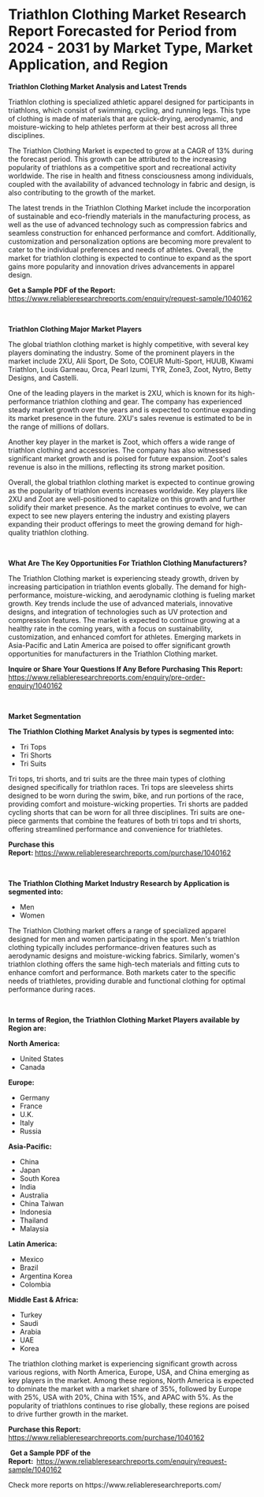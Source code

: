 <p><h1>Triathlon Clothing Market Research Report Forecasted for Period from 2024 -  2031 by Market Type, Market Application, and Region</h1></p><p><strong>Triathlon Clothing Market Analysis and Latest Trends</strong></p>
<p><p>Triathlon clothing is specialized athletic apparel designed for participants in triathlons, which consist of swimming, cycling, and running legs. This type of clothing is made of materials that are quick-drying, aerodynamic, and moisture-wicking to help athletes perform at their best across all three disciplines.</p><p>The Triathlon Clothing Market is expected to grow at a CAGR of 13% during the forecast period. This growth can be attributed to the increasing popularity of triathlons as a competitive sport and recreational activity worldwide. The rise in health and fitness consciousness among individuals, coupled with the availability of advanced technology in fabric and design, is also contributing to the growth of the market.</p><p>The latest trends in the Triathlon Clothing Market include the incorporation of sustainable and eco-friendly materials in the manufacturing process, as well as the use of advanced technology such as compression fabrics and seamless construction for enhanced performance and comfort. Additionally, customization and personalization options are becoming more prevalent to cater to the individual preferences and needs of athletes. Overall, the market for triathlon clothing is expected to continue to expand as the sport gains more popularity and innovation drives advancements in apparel design.</p></p>
<p><strong>Get a Sample PDF of the Report:&nbsp;</strong> <a href="https://www.reliableresearchreports.com/enquiry/request-sample/1040162">https://www.reliableresearchreports.com/enquiry/request-sample/1040162</a></p>
<p>&nbsp;</p>
<p><strong>Triathlon Clothing Major Market Players</strong></p>
<p><p>The global triathlon clothing market is highly competitive, with several key players dominating the industry. Some of the prominent players in the market include 2XU, Alii Sport, De Soto, COEUR Multi-Sport, HUUB, Kiwami Triathlon, Louis Garneau, Orca, Pearl Izumi, TYR, Zone3, Zoot, Nytro, Betty Designs, and Castelli.</p><p>One of the leading players in the market is 2XU, which is known for its high-performance triathlon clothing and gear. The company has experienced steady market growth over the years and is expected to continue expanding its market presence in the future. 2XU's sales revenue is estimated to be in the range of millions of dollars.</p><p>Another key player in the market is Zoot, which offers a wide range of triathlon clothing and accessories. The company has also witnessed significant market growth and is poised for future expansion. Zoot's sales revenue is also in the millions, reflecting its strong market position.</p><p>Overall, the global triathlon clothing market is expected to continue growing as the popularity of triathlon events increases worldwide. Key players like 2XU and Zoot are well-positioned to capitalize on this growth and further solidify their market presence. As the market continues to evolve, we can expect to see new players entering the industry and existing players expanding their product offerings to meet the growing demand for high-quality triathlon clothing.</p></p>
<p>&nbsp;</p>
<p><strong>What Are The Key Opportunities For Triathlon Clothing Manufacturers?</strong></p>
<p><p>The Triathlon Clothing market is experiencing steady growth, driven by increasing participation in triathlon events globally. The demand for high-performance, moisture-wicking, and aerodynamic clothing is fueling market growth. Key trends include the use of advanced materials, innovative designs, and integration of technologies such as UV protection and compression features. The market is expected to continue growing at a healthy rate in the coming years, with a focus on sustainability, customization, and enhanced comfort for athletes. Emerging markets in Asia-Pacific and Latin America are poised to offer significant growth opportunities for manufacturers in the Triathlon Clothing market.</p></p>
<p><strong>Inquire or Share Your Questions If Any Before Purchasing This Report:</strong> <a href="https://www.reliableresearchreports.com/enquiry/pre-order-enquiry/1040162">https://www.reliableresearchreports.com/enquiry/pre-order-enquiry/1040162</a></p>
<p>&nbsp;</p>
<p><strong>Market Segmentation</strong></p>
<p><strong>The Triathlon Clothing Market Analysis by types is segmented into:</strong></p>
<p><ul><li>Tri Tops</li><li>Tri Shorts</li><li>Tri Suits</li></ul></p>
<p><p>Tri tops, tri shorts, and tri suits are the three main types of clothing designed specifically for triathlon races. Tri tops are sleeveless shirts designed to be worn during the swim, bike, and run portions of the race, providing comfort and moisture-wicking properties. Tri shorts are padded cycling shorts that can be worn for all three disciplines. Tri suits are one-piece garments that combine the features of both tri tops and tri shorts, offering streamlined performance and convenience for triathletes.</p></p>
<p><strong>Purchase this Report:&nbsp;</strong><a href="https://www.reliableresearchreports.com/purchase/1040162">https://www.reliableresearchreports.com/purchase/1040162</a></p>
<p>&nbsp;</p>
<p><strong>The Triathlon Clothing Market Industry Research by Application is segmented into:</strong></p>
<p><ul><li>Men</li><li>Women</li></ul></p>
<p><p>The Triathlon Clothing market offers a range of specialized apparel designed for men and women participating in the sport. Men's triathlon clothing typically includes performance-driven features such as aerodynamic designs and moisture-wicking fabrics. Similarly, women's triathlon clothing offers the same high-tech materials and fitting cuts to enhance comfort and performance. Both markets cater to the specific needs of triathletes, providing durable and functional clothing for optimal performance during races.</p></p>
<p>&nbsp;</p>
<p><strong>In terms of Region, the Triathlon Clothing Market Players available by Region are:</strong></p>
<p>
    <p> <strong> North America: </strong>
        <ul>
            <li>United States</li>
            <li>Canada</li>
        </ul>
        </p> 
    <p> <strong> Europe: </strong>
        <ul>
            <li>Germany</li>
            <li>France</li>
            <li>U.K.</li>
            <li>Italy</li>
            <li>Russia</li>
        </ul>
        </p> 
    <p> <strong> Asia-Pacific: </strong>
        <ul>
            <li>China</li>
            <li>Japan</li>
            <li>South Korea</li>
            <li>India</li>
            <li>Australia</li>
            <li>China Taiwan</li>
            <li>Indonesia</li>
            <li>Thailand</li>
            <li>Malaysia</li>
        </ul>
        </p> 
    <p> <strong> Latin America: </strong>
        <ul>
            <li>Mexico</li>
            <li>Brazil</li>
            <li>Argentina Korea</li>
            <li>Colombia</li>
        </ul>
        </p> 
    <p> <strong> Middle East & Africa: </strong>
        <ul>
            <li>Turkey</li>
            <li>Saudi</li>
            <li>Arabia</li>
            <li>UAE</li>
            <li>Korea</li>
        </ul>
    </p>
    </p>
<p><p>The triathlon clothing market is experiencing significant growth across various regions, with North America, Europe, USA, and China emerging as key players in the market. Among these regions, North America is expected to dominate the market with a market share of 35%, followed by Europe with 25%, USA with 20%, China with 15%, and APAC with 5%. As the popularity of triathlons continues to rise globally, these regions are poised to drive further growth in the market.</p></p>
<p><strong>Purchase this Report: </strong><a href="https://www.reliableresearchreports.com/purchase/1040162">https://www.reliableresearchreports.com/purchase/1040162</a></p>
<p>&nbsp;<strong>Get a Sample PDF of the Report:&nbsp;&nbsp;</strong><a href="https://www.reliableresearchreports.com/enquiry/request-sample/1040162">https://www.reliableresearchreports.com/enquiry/request-sample/1040162</a></p>
<p><strong></strong></p>
<p>Check more reports on https://www.reliableresearchreports.com/</p>